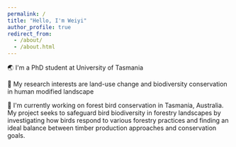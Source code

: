 ```yaml
---
permalink: /
title: "Hello, I'm Weiyi"
author_profile: true
redirect_from: 
  - /about/
  - /about.html
---
```

🌏 I'm a PhD student at University of Tasmania

🌿 My research interests are land-use change and biodiversity conservation in human modified landscape

🦜 I'm currently working on forest bird conservation in Tasmania, Australia. My project seeks to safeguard bird biodiversity in forestry landscapes by investigating how birds respond to various forestry practices and finding an ideal balance between timber production approaches and conservation goals. 

